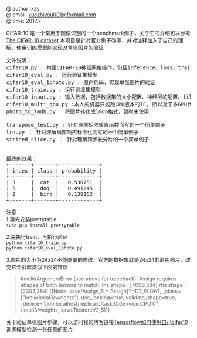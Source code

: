
@ author :xzy  <br/>
@ email: xuezhiyou001@foxmail.com <br/>
@ time: 2017.7 <br/>


CIFAR-10 是一个常用于图像识别的一个benchmark例子，关于它的介绍可以参考[The CIFAR-10 dataset](http://www.cs.toronto.edu/~kriz/cifar.html)
本项目是针对官方例子改写，并对注释加入了自己的理解，使用训练模型能实现对单张图片的验证
<pre>
文件说明：
cifar10.py : 构建CIFAR-10神经网络操作，包括inference、loss、train、evaluation
cifar10_eval.py : 运行验证集模型
cifar10_eval_1photo.py : 原创代码，实现单张图片的验证
cifar10_train.py : 运行训练集模型
cifar10_input.py : 输入数据，包括数据集的大小配置、神经层的配置、filter卷积核的参数配置等
cifar10_multi_gpu.py :本人的机器只能跑CPU版本的TF, 所以对于多GPU代码并未翻译和了解
photo_to_lmdb.py : 将图片转化成lmdb格式，暂时未使用
<test>
transpose_test.py : 针对理解矩阵转置函数而写的一个简单例子
lrn.py ： 针对理解局部响应标准化而写的一个简单例子
strided_slice.py ： 针对理解跨步长分片的一个简单例子


最终的效果：
+-------+-------+-------------+
| index | class | probability |
+-------+-------+-------------+
| 3     |  cat  |   0.530751  |
| 5     |  dog  |   0.491245  |
| 2     |  bird |   0.139152  |
+-------+-------+-------------+
</pre>

注意：<br/>
1.事先安装prettytable<br/>
`sudo pip install prettytable`

2.先执行train，再执行验证<br/>
`python cifar10_train.py`  <br/>
`python cifar10_eval_1photo.py`


3.图片的大小为24x24不能随便的修改，官方的数据集就是24x24的彩色照片，改变它会引起类似下面的错误
>InvalidArgumentError (see above for traceback): Assign requires shapes of both tensors to match. lhs shape= [4096,384] rhs shape= [2304,384]
[[Node: save/Assign_5 = Assign[T=DT_FLOAT, _class=["loc:@local3/weights"], use_locking=true, validate_shape=true, _device="/job:localhost/replica:0/task:0/de>vice:CPU:0"](local3/weights, save/RestoreV2_5)]]


关于验证单张图片步骤，可以访问我的博客链接[Tensorflow如何使用自己cifar10训练模型检测一张任意的图片](http://blog.csdn.net/banana1006034246/article/details/76239147)

